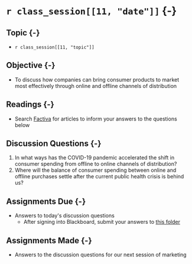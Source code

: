 # `r class_session[[11, "date"]]` {-}

## Topic {-}

- `r class_session[[11, "topic"]]`

## Objective {-}

- To discuss how companies can bring consumer products to market most
effectively through online and offline channels of distribution

## Readings {-}

- Search [Factiva][] for articles to inform your answers to the questions below

## Discussion Questions {-}

1. In what ways has the COVID-19 pandemic accelerated the shift in consumer
spending from offline to online channels of distribution?  
2. Where will the balance of consumer spending between online and offline
purchases settle after the current public health crisis is behind us?

## Assignments Due {-}

- Answers to today's discussion questions  
    - After signing into Blackboard, submit your answers to [this
    folder][discussion-questions-submission-11]

## Assignments Made {-}

- Answers to the discussion questions for our next session of marketing

[discussion-questions-submission-11]: https://blackboard.comm.virginia.edu/webapps/assignment/uploadAssignment?course_id=_3248_1&content_id=_171763_1
[factiva]: http://proxy01.its.virginia.edu/login?url=https://global.factiva.com/en/sess/login.asp?xsid=S003cbsYXmnNdmnNTamN9apN96s5DByWa3w3DB94cj0WErBQUFBQUFBQUFBQUFBQUFBQUFBQUFBQUFBQUFBQUFBQUEA